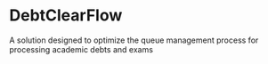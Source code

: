 # DebtClearFlow
 A solution designed to optimize the queue management process for processing academic debts and exams
